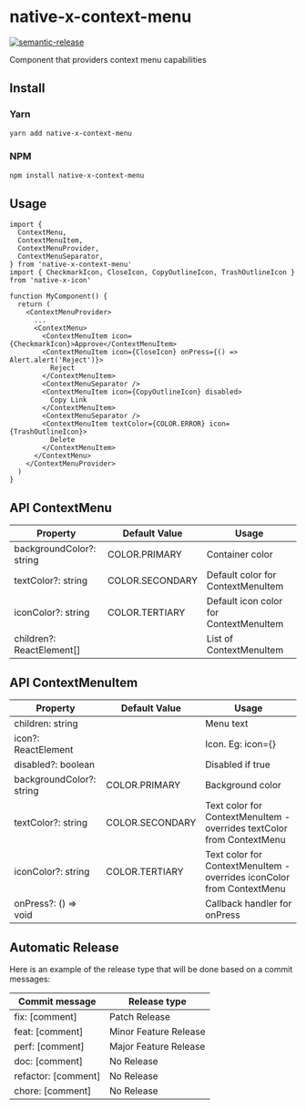 # native-x-context-menu

[![semantic-release](https://img.shields.io/badge/%20%20%F0%9F%93%A6%F0%9F%9A%80-semantic--release-e10079.svg)](https://github.com/semantic-release/semantic-release)

Component that providers context menu capabilities

## Install

### Yarn

```sh
yarn add native-x-context-menu
```

### NPM

```sh
npm install native-x-context-menu
```

## Usage

```tsx
import {
  ContextMenu,
  ContextMenuItem,
  ContextMenuProvider,
  ContextMenuSeparator,
} from 'native-x-context-menu'
import { CheckmarkIcon, CloseIcon, CopyOutlineIcon, TrashOutlineIcon } from 'native-x-icon'

function MyComponent() {
  return (
    <ContextMenuProvider>
      ...
      <ContextMenu>
        <ContextMenuItem icon={CheckmarkIcon}>Approve</ContextMenuItem>
        <ContextMenuItem icon={CloseIcon} onPress={() => Alert.alert('Reject')}>
          Reject
        </ContextMenuItem>
        <ContextMenuSeparator />
        <ContextMenuItem icon={CopyOutlineIcon} disabled>
          Copy Link
        </ContextMenuItem>
        <ContextMenuSeparator />
        <ContextMenuItem textColor={COLOR.ERROR} icon={TrashOutlineIcon}>
          Delete
        </ContextMenuItem>
      </ContextMenu>
    </ContextMenuProvider>
  )
}
```

## API ContextMenu

| Property                  | Default Value   | Usage                                  |
| ------------------------- | --------------- | -------------------------------------- |
| backgroundColor?: string  | COLOR.PRIMARY   | Container color                        |
| textColor?: string        | COLOR.SECONDARY | Default color for ContextMenuItem      |
| iconColor?: string        | COLOR.TERTIARY  | Default icon color for ContextMenuItem |
| children?: ReactElement[] |                 | List of ContextMenuItem                |

## API ContextMenuItem

| Property                 | Default Value   | Usage                                                                 |
| ------------------------ | --------------- | --------------------------------------------------------------------- |
| children: string         |                 | Menu text                                                             |
| icon?: ReactElement      |                 | Icon. Eg: icon={<CloseIcon />}                                        |
| disabled?: boolean       |                 | Disabled if true                                                      |
| backgroundColor?: string | COLOR.PRIMARY   | Background color                                                      |
| textColor?: string       | COLOR.SECONDARY | Text color for ContextMenuItem - overrides textColor from ContextMenu |
| iconColor?: string       | COLOR.TERTIARY  | Text color for ContextMenuItem - overrides iconColor from ContextMenu |
| onPress?: () => void     |                 | Callback handler for onPress                                          |

## Automatic Release

Here is an example of the release type that will be done based on a commit messages:

| Commit message      | Release type          |
| ------------------- | --------------------- |
| fix: [comment]      | Patch Release         |
| feat: [comment]     | Minor Feature Release |
| perf: [comment]     | Major Feature Release |
| doc: [comment]      | No Release            |
| refactor: [comment] | No Release            |
| chore: [comment]    | No Release            |
